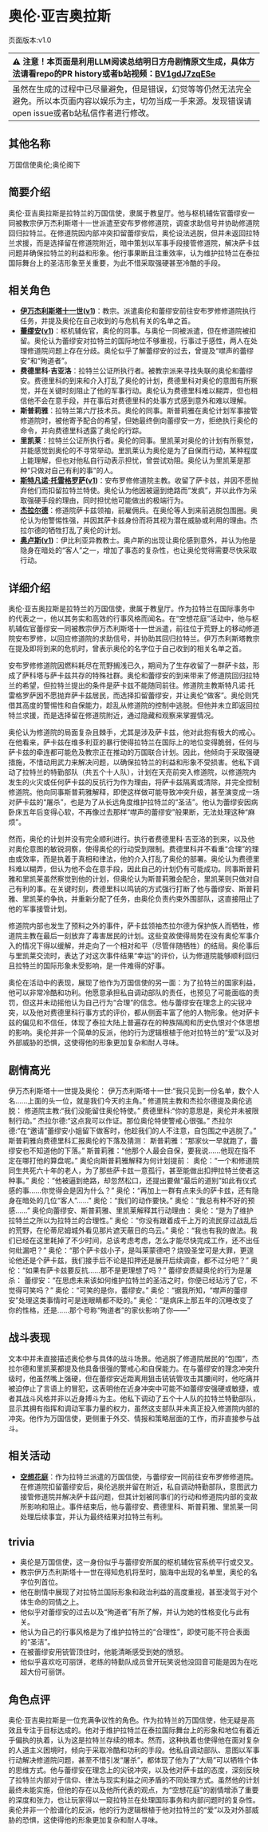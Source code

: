 # 奥伦·亚吉奥拉斯
页面版本:v1.0
 

| :warning: 注意！本页面是利用LLM阅读总结明日方舟剧情原文生成，具体方法请看repo的PR history或者b站视频：[BV1gdJ7zqESe](https://www.bilibili.com/video/BV1gdJ7zqESe/)         |
|:----------------------------|
| 虽然在生成的过程中已尽量避免，但是错误，幻觉等等仍然无法完全避免。所以本页面内容以娱乐为主，切勿当成一手来源。发现错误请open issue或者b站私信作者进行修改。|



## 其他名称
万国信使奥伦;奥伦阁下
## 简要介绍
奥伦·亚吉奥拉斯是拉特兰的万国信使，隶属于教皇厅。他与枢机辅佐官蕾缪安一同被教宗伊万杰利斯塔十一世派遣至安布罗修修道院，调查求助信号并协助修道院回归拉特兰。在修道院因内部冲突扣留蕾缪安后，奥伦设法逃脱，但并未返回拉特兰求援，而是选择留在修道院附近，暗中策划以军事手段接管修道院，解决萨卡兹问题并确保拉特兰的利益和形象。他行事果断且注重效率，认为维护拉特兰在泰拉国际舞台上的圣洁形象至关重要，为此不惜采取强硬甚至冷酷的手段。
## 相关角色
-   **[伊万杰利斯塔十一世](../char_v3/extended_char_yi_wan_jie_li_si_ta_shi_yi_shi.md)([v1](extended_char_yi_wan_jie_li_si_ta_shi_yi_shi.md))**：教宗。派遣奥伦和蕾缪安前往安布罗修修道院执行任务，并提及奥伦在自己收到的与危机有关的名单之首。
-   **[蕾缪安](../char_v3/char_4193_lemuen.md)([v1](char_4193_lemuen.md))**：枢机辅佐官，奥伦的同事。与奥伦一同被派遣，但在修道院被扣留。奥伦认为蕾缪安对拉特兰的国际地位不够重视，行事过于感性，两人在处理修道院问题上存在分歧。奥伦似乎了解蕾缪安的过去，曾提及“噤声的蕾缪安”和“殉道者”。
-   **费德里科·吉亚洛**：拉特兰公证所执行者。被教宗派来寻找失联的奥伦和蕾缪安。费德里科的到来和介入打乱了奥伦的计划，费德里科对奥伦的意图有所察觉，并在关键时刻阻止了他的军事行动。奥伦认为费德里科难以糊弄，但也相信他不会在意手段，并在事后对费德里科的处事方式感到意外和难以理解。
-   **斯普莉雅**：拉特兰第六厅技术员。奥伦的同事。斯普莉雅在奥伦计划军事接管修道院时，被他寄予配合的希望，但她最终倒向蕾缪安一方，拒绝执行奥伦的命令，并向费德里科透露了奥伦的行踪。
-   **里凯莱**：拉特兰公证所执行者。奥伦的同事。里凯莱对奥伦的计划有所察觉，并能感觉到奥伦的不寻常举动。里凯莱认为奥伦是为了自保而行动，某种程度上能理解，但也对他私自行动表示担忧，曾尝试劝阻。奥伦认为里凯莱是那种“只做对自己有利的事”的人。
-   **[斯特凡诺·托雷格罗萨](../char_v3/extended_char_b9a6cf.md)([v1](extended_char_b9a6cf.md))**：安布罗修修道院主教。收留了萨卡兹，并因不愿抛弃他们而扣留拉特兰特使。奥伦认为他因被逼到绝路而“发疯”，并以此作为采取强硬手段的理由，同时担忧他可能做出的极端行为。
-   **[杰拉尔德](../char_v3/extended_char_jie_la_er_de.md)**：修道院萨卡兹领袖，前雇佣兵。在奥伦等人到来前逃脱包围圈。奥伦认为他警惕性强，并因其萨卡兹身份而将其视为潜在威胁或利用的理由。杰拉尔德的牺牲打乱了奥伦的计划。
-   **[奥卢斯](../char_v3/extended_char_ao_lu_si.md)([v1](extended_char_ao_lu_si.md))**：伊比利亚异教教士。奥卢斯的出现让奥伦感到意外，并认为他是隐身在暗处的“客人”之一，增加了事态的复杂性，也让奥伦觉得需要尽快采取行动。
## 详细介绍
奥伦·亚吉奥拉斯是拉特兰的万国信使，隶属于教皇厅。作为拉特兰在国际事务中的代表之一，他以其务实和高效的行事风格而闻名。在“空想花庭”活动中，他与枢机辅佐官蕾缪安一同被教宗伊万杰利斯塔十一世派遣，前往位于荒野上的移动修道院安布罗修，以回应修道院的求助信号，并协助其回归拉特兰。伊万杰利斯塔教宗在提及即将到来的危机时，曾表示奥伦的名字位于自己收到的相关名单之首。

安布罗修修道院因燃料耗尽在荒野搁浅已久，期间为了生存收留了一群萨卡兹，形成了萨科塔与萨卡兹共存的特殊社群。奥伦和蕾缪安的到来带来了修道院回归拉特兰的希望，但拉特兰提出的条件是萨卡兹不能随同前往。修道院主教斯特凡诺·托雷格罗萨因不愿抛弃萨卡兹居民，而选择扣留蕾缪安，并让奥伦“做客”。奥伦则凭借其高度的警惕性和自保能力，趁乱从修道院的控制中逃脱。但他并未立即返回拉特兰求援，而是选择留在修道院附近，通过隐藏和观察来掌握情况。

奥伦认为修道院的局面复杂且棘手，尤其是涉及萨卡兹，他对此抱有极大的戒心。在他看来，萨卡兹在维多利亚的暴行使得拉特兰在国际上的地位变得脆弱，任何与萨卡兹的牵连都可能危及教宗正在推动的万国联合计划。因此，他倾向于采取强硬措施，不惜动用武力来解决问题，以确保拉特兰的利益和形象不受损害。他私下调动了拉特兰的特勤部队（共五个十人队），计划在天亮前突入修道院，以修道院内发生的火灾或任何萨卡兹的反抗行为作为理由，将萨卡兹隔离或清除，并完全控制修道院。他向同事斯普莉雅解释，即使这样做可能导致冲突升级，甚至演变成一场对萨卡兹的“屠杀”，也是为了从长远角度维护拉特兰的“圣洁”。他认为蕾缪安因病卧床五年后变得心软，不再像过去那样“噤声的蕾缪安”般果断，无法处理这种“麻烦”。

然而，奥伦的计划并没有完全顺利进行。执行者费德里科·吉亚洛的到来，以及他对奥伦意图的敏锐洞察，使得奥伦的行动受到限制。费德里科并不看重“合理”的理由或效率，而是执着于真相和律法，他的介入打乱了奥伦的部署。奥伦认为费德里科难以糊弄，但认为他不会在意手段，因此自己的计划仍有可能成功。同事斯普莉雅和里凯莱虽然察觉到他的计划，但奥伦认为斯普莉雅会配合，里凯莱则只做对自己有利的事。在关键时刻，费德里科以鸣铳的方式强行打断了他与蕾缪安、斯普莉雅、里凯莱的争执，并重新分配了任务，由奥伦负责约束外围部队，这直接阻止了他的军事接管计划。

修道院内部也发生了预料之外的事件，萨卡兹领袖杰拉尔德为保护族人而牺牲，修道院主教在最后一刻放弃了毒害居民的计划。这些变故使得局势在没有奥伦军事介入的情况下得以缓解，并走向了一个相对和平（尽管伴随牺牲）的结局。奥伦事后与里凯莱交流时，表达了对这次事件结果“幸运”的评价，认为修道院能够顺利回归且拉特兰的国际形象未受影响，是一件难得的好事。

奥伦在活动中的表现，展现了他作为万国信使的另一面：为了拉特兰的国家利益，他可以非常冷酷和功利。他愿意承担私自调动部队的责任，也预见了可能面临的责罚，但这并未动摇他认为自己行为“合理”的信念。他与蕾缪安在理念上的尖锐冲突，以及他对费德里科行事方式的评价，都从侧面丰富了他的人物形象。他对萨卡兹的偏见和不信任，体现了泰拉大陆上普遍存在的种族隔阂和历史仇恨对个体思想的影响。奥伦并非一个简单的反派，他的行为逻辑根植于他对拉特兰的“爱”以及对外部威胁的恐惧，这使得他的形象更加复杂和耐人寻味。
## 剧情高光
伊万杰利斯塔十一世提及奥伦：
伊万杰利斯塔十一世:“我只见到一份名单，数个人名......上面的头一位，就是我们今天的主角。”
修道院主教和杰拉尔德提及奥伦逃脱：
修道院主教:“我们没能留住奥伦特使。”
费德里科:“你的意思是，奥伦并未被限制行动。”
杰拉尔德:“这点我可以作证。那位奥伦特使警戒心很强。”
杰拉尔德:“在“邀请”蕾缪安小姐留下做客时，他趁我们的人不注意，自包围之中逃脱了。”
斯普莉雅向费德里科汇报奥伦的下落及猜测：
斯普莉雅：“那家伙一早就跑了，蕾缪安也不知道他的下落。”
斯普莉雅：“他那个人最会自保，要我说......他现在指不定在哪打他的算盘呢。”
奥伦向斯普莉雅解释为何计划提前：
奥伦：“一个和修道院同生共死六十年的老人，为了那些萨卡兹一意孤行，甚至能做出扣押拉特兰使者这种事。”
奥伦：“他被逼到绝路，却忽然松口，还提出要做“最后的道别”如此有仪式感的事......你觉得会是因为什么？”
奥伦：“再加上一群有点来头的萨卡兹，还有隐身在暗处的几位“客人”......”
奥伦：“我们的动作要快。”
奥伦：“我总有种不好的预感......”
奥伦向蕾缪安、斯普莉雅、里凯莱解释其行动理由：
奥伦：“是为了维护拉特兰之所以为拉特兰的合理性。”
奥伦：“你没有跟着成千上万的流民穿过战乱后的荒野，在伦蒂尼姆城外看见那片遮天蔽日的乌云。”
奥伦：“我也有我的做法。我们已经在这里耗掉了不少时间，总该考虑考虑，怎么才能尽快完成工作，还不出任何纰漏吧？”
奥伦：“那个萨卡兹小子，是叫莱蒙德吧？烧毁圣堂可是大罪，更遑论他还是个萨卡兹，我们接手后不论是扣押还是展开后续调查，都不过分吧？”
奥伦：“如果有萨卡兹要反抗......那不是更理想了吗？”
蕾缪安质疑奥伦的行为是屠杀：
蕾缪安：“在思虑未来该如何维护拉特兰的圣洁之时，你便已经玷污了它，不觉得可笑吗？”
奥伦：“可笑的是你，蕾缪安。”
奥伦：“据我所知，“噤声的蕾缪安”处理这类事情时可是连眼睛都不眨的。”
奥伦：“是病床上那五年的沉睡改变了你的性格，还是......那个号称“殉道者”的家伙影响了你——”
## 战斗表现
文本中并未直接描述奥伦参与具体的战斗场景。他逃脱了修道院居民的“包围”，杰拉尔德和里凯莱都提及他具备很强的警戒心和自保能力。在与蕾缪安的理念冲突升级时，他虽然嘴上强硬，但在蕾缪安近距离用狙击铳铳管攻击其腰间时，他吃痛并被迫停止了言语上的冒犯，这表明他在近身冲突中可能不如蕾缪安强硬或敏捷，或者其战斗风格并非以近身搏斗为主。他私下调动了五个十人队的拉特兰特勤部队，显示其拥有指挥和调动军事力量的权力，虽然这支部队并未真正投入修道院内部的冲突。他作为万国信使，更侧重于外交、情报和策略层面的工作，而非直接参与战斗。
## 相关活动
-   **[空想花庭](../stories/act26side.md)**：作为拉特兰派遣的万国信使，与蕾缪安一同前往安布罗修修道院。在修道院扣留蕾缪安后，奥伦逃脱并留在附近，私自调动特勤部队，意图武力接管修道院并解决萨卡兹问题，但其计划被同事们的行动和修道院内部的变故所影响和阻止。事件结束后，他与蕾缪安、费德里科、斯普莉雅、里凯莱一同处理后续事宜，并认为最终结果对拉特兰有利。
## trivia
-   奥伦是万国信使，这一身份似乎与蕾缪安所属的枢机辅佐官系统平行或交叉。
-   教宗伊万杰利斯塔十一世在得知危机将至时，脑海中出现的名单里，奥伦的名字位列首位。
-   他在剧情中展现了对拉特兰国际形象和政治利益的高度重视，甚至凌驾于对个体生命的同情之上。
-   他似乎对蕾缪安的过去以及“殉道者”有所了解，并认为她的性格变化与此有关。
-   他认为自己的行事风格是为了维护拉特兰的“合理性”，即使可能不符合表面的“圣洁”。
-   在被蕾缪安用铳管顶住时，他能清晰感受到她的愤怒。
-   他似乎喜欢吃可丽饼，老练的特勤队成员曾开玩笑说他没回音可能是因为在吃超大份可丽饼。
## 角色点评
奥伦·亚吉奥拉斯是一位充满争议性的角色。作为拉特兰的万国信使，他无疑是高效且专注于目标达成的。他对于维护拉特兰在泰拉国际舞台上的形象和地位有着近乎偏执的执着，认为这是拉特兰存续的根本。然而，这种执着也使得他在面对复杂的人道主义困境时，倾向于采取冷酷和功利的手段。他私自调动部队、意图以军事行动解决修道院问题，甚至不惜引发“屠杀”，都体现了他为了“大局”可以牺牲个体的思维方式。他与蕾缪安在理念上的尖锐冲突，以及他对萨卡兹的态度，深刻反映了拉特兰内部对于信仰、律法与现实利益之间矛盾的不同处理方式。虽然他的计划最终未能实施，但他的存在以及他所代表的观点，为“空想花庭”的剧情增添了重要的深度和张力，也让玩家得以一窥拉特兰在处理国际事务和内部问题时的复杂性。奥伦并非一个脸谱化的反派，他的行为逻辑根植于他对拉特兰的“爱”以及对外部威胁的恐惧，这使得他的形象更加复杂和耐人寻味。